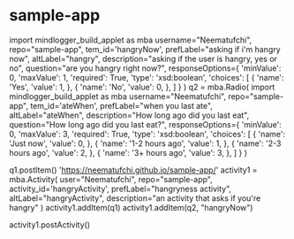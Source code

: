 # sample-app
import mindlogger_build_applet as mba
username="Neematufchi",
repo="sample-app",
tem_id='hangryNow',
    prefLabel="asking if i'm hangry now",
    altLabel="hangry",
    description="asking if the user is hangry, yes or no",
    question="are you hangry right now?",
    responseOptions={
        'minValue': 0,
        'maxValue': 1,
        'required': True,
        'type': 'xsd:boolean',
        'choices': [
            {
                'name': 'Yes',
                'value': 1,
            },
            {
                'name': 'No',
                'value': 0,
            },
        ]
    }
)
q2 = mba.Radio(
import mindlogger_build_applet as mba
username="Neematufchi",
repo="sample-app",
tem_id='ateWhen',
    prefLabel="when you last ate",
    altLabel="ateWhen",
    description="How long ago did you last eat",
    question="How long ago did you last eat?",
    responseOptions={
        'minValue': 0,
        'maxValue': 3,
        'required': True,
        'type': 'xsd:boolean',
        'choices': [
            {
                'name': 'Just now',
                'value': 0,
            },
            {
                'name': '1-2 hours ago',
                'value': 1,
            },
            {
                'name': '2-3 hours ago',
                'value': 2,
            },
            {
                'name': '3+ hours ago',
                'value': 3,
            },
        ]
    }
)


q1.postItem()
'https://neematufchi.github.io/sample-app/'
activity1 = mba.Activity(
                user="Neematufchi",
                repo="sample-app",
                activity_id='hangryActivity',
                prefLabel="hangryness activity",
                altLabel="hangryActivity",
                description="an activity that asks if you're hangry"
            )
activity1.addItem(q1)
activity1.addItem(q2, "hangryNow")

activity1.postActivity()



